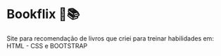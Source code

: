# Bookflix 🤩📚
Site para recomendação de livros que criei para treinar habilidades em: HTML - CSS e BOOTSTRAP
